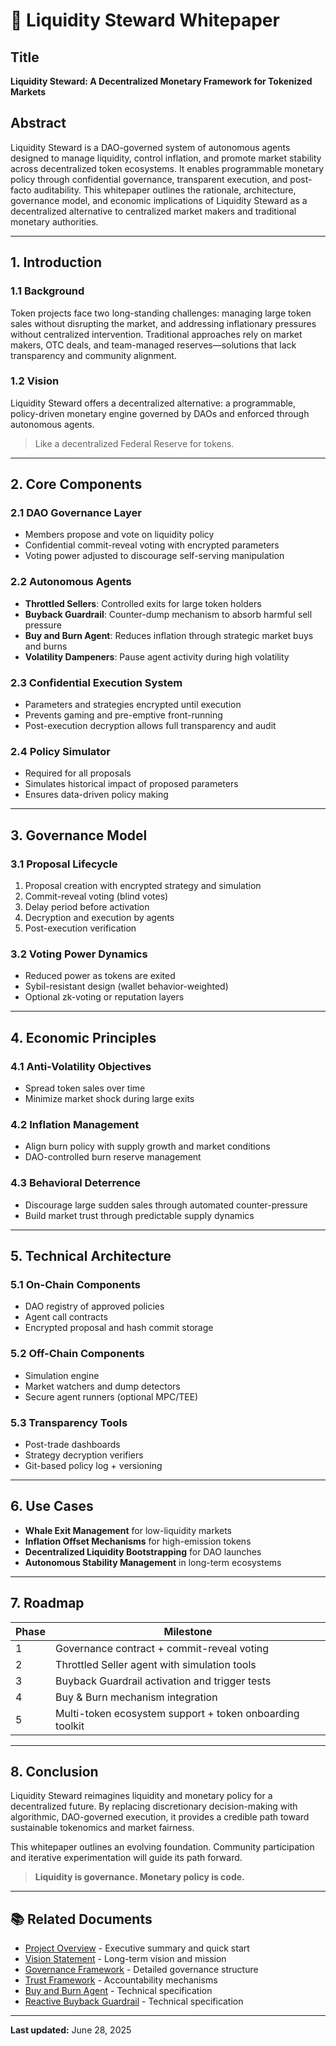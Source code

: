 # 📄 Liquidity Steward Whitepaper

## Title
**Liquidity Steward: A Decentralized Monetary Framework for Tokenized Markets**

## Abstract

Liquidity Steward is a DAO-governed system of autonomous agents designed to manage liquidity, control inflation, and promote market stability across decentralized token ecosystems. It enables programmable monetary policy through confidential governance, transparent execution, and post-facto auditability. This whitepaper outlines the rationale, architecture, governance model, and economic implications of Liquidity Steward as a decentralized alternative to centralized market makers and traditional monetary authorities.

---

## 1. Introduction

### 1.1 Background
Token projects face two long-standing challenges: managing large token sales without disrupting the market, and addressing inflationary pressures without centralized intervention. Traditional approaches rely on market makers, OTC deals, and team-managed reserves—solutions that lack transparency and community alignment.

### 1.2 Vision
Liquidity Steward offers a decentralized alternative: a programmable, policy-driven monetary engine governed by DAOs and enforced through autonomous agents.

> Like a decentralized Federal Reserve for tokens.

---

## 2. Core Components

### 2.1 DAO Governance Layer
- Members propose and vote on liquidity policy
- Confidential commit-reveal voting with encrypted parameters
- Voting power adjusted to discourage self-serving manipulation

### 2.2 Autonomous Agents
- **Throttled Sellers**: Controlled exits for large token holders
- **Buyback Guardrail**: Counter-dump mechanism to absorb harmful sell pressure
- **Buy and Burn Agent**: Reduces inflation through strategic market buys and burns
- **Volatility Dampeners**: Pause agent activity during high volatility

### 2.3 Confidential Execution System
- Parameters and strategies encrypted until execution
- Prevents gaming and pre-emptive front-running
- Post-execution decryption allows full transparency and audit

### 2.4 Policy Simulator
- Required for all proposals
- Simulates historical impact of proposed parameters
- Ensures data-driven policy making

---

## 3. Governance Model

### 3.1 Proposal Lifecycle
1. Proposal creation with encrypted strategy and simulation
2. Commit-reveal voting (blind votes)
3. Delay period before activation
4. Decryption and execution by agents
5. Post-execution verification

### 3.2 Voting Power Dynamics
- Reduced power as tokens are exited
- Sybil-resistant design (wallet behavior-weighted)
- Optional zk-voting or reputation layers

---

## 4. Economic Principles

### 4.1 Anti-Volatility Objectives
- Spread token sales over time
- Minimize market shock during large exits

### 4.2 Inflation Management
- Align burn policy with supply growth and market conditions
- DAO-controlled burn reserve management

### 4.3 Behavioral Deterrence
- Discourage large sudden sales through automated counter-pressure
- Build market trust through predictable supply dynamics

---

## 5. Technical Architecture

### 5.1 On-Chain Components
- DAO registry of approved policies
- Agent call contracts
- Encrypted proposal and hash commit storage

### 5.2 Off-Chain Components
- Simulation engine
- Market watchers and dump detectors
- Secure agent runners (optional MPC/TEE)

### 5.3 Transparency Tools
- Post-trade dashboards
- Strategy decryption verifiers
- Git-based policy log + versioning

---

## 6. Use Cases

- **Whale Exit Management** for low-liquidity markets
- **Inflation Offset Mechanisms** for high-emission tokens
- **Decentralized Liquidity Bootstrapping** for DAO launches
- **Autonomous Stability Management** in long-term ecosystems

---

## 7. Roadmap

| Phase | Milestone |
|-------|-----------|
| 1     | Governance contract + commit-reveal voting |
| 2     | Throttled Seller agent with simulation tools |
| 3     | Buyback Guardrail activation and trigger tests |
| 4     | Buy & Burn mechanism integration |
| 5     | Multi-token ecosystem support + token onboarding toolkit |

---

## 8. Conclusion

Liquidity Steward reimagines liquidity and monetary policy for a decentralized future. By replacing discretionary decision-making with algorithmic, DAO-governed execution, it provides a credible path toward sustainable tokenomics and market fairness.

This whitepaper outlines an evolving foundation. Community participation and iterative experimentation will guide its path forward.

> **Liquidity is governance. Monetary policy is code.**

---

## 📚 Related Documents

- [Project Overview](./project-overview.md) - Executive summary and quick start
- [Vision Statement](./vision.md) - Long-term vision and mission
- [Governance Framework](../governance/framework.md) - Detailed governance structure
- [Trust Framework](../governance/trust-framework.md) - Accountability mechanisms
- [Buy and Burn Agent](../technical/buy-and-burn-agent.md) - Technical specification
- [Reactive Buyback Guardrail](../technical/reactive-buyback-guardrail.md) - Technical specification

---

**Last updated:** June 28, 2025 